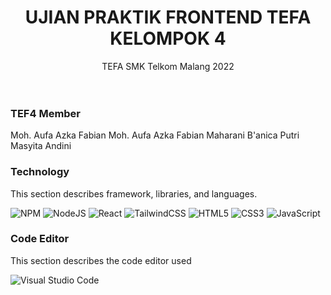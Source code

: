   <h1 align="center">UJIAN PRAKTIK FRONTEND TEFA KELOMPOK 4</h1>
<p align="center">
    TEFA SMK Telkom Malang 2022
    <br />
    <a href="https://github.com/Mahaharaniiibp/UJIANPRAKTIK2_TEFA_KELOMPOK4"></a>
    <br />
    <br />
  </p>
</div>

### TEF4 Member
Moh. Aufa Azka Fabian
Moh. Aufa Azka Fabian
Maharani B'anica Putri
Masyita Andini 

### Technology 
This section describes framework, libraries, and languages.

![NPM](https://img.shields.io/badge/NPM-%23CB3837.svg?style=for-the-badge&logo=npm&logoColor=white)
![NodeJS](https://img.shields.io/badge/node.js-6DA55F?style=for-the-badge&logo=node.js&logoColor=white)
![React](https://img.shields.io/badge/react-%2320232a.svg?style=for-the-badge&logo=react&logoColor=%2361DAFB)
![TailwindCSS](https://img.shields.io/badge/tailwindcss-%2338B2AC.svg?style=for-the-badge&logo=tailwind-css&logoColor=white)
![HTML5](https://img.shields.io/badge/html5-%23E34F26.svg?style=for-the-badge&logo=html5&logoColor=white)
![CSS3](https://img.shields.io/badge/css3-%231572B6.svg?style=for-the-badge&logo=css3&logoColor=white)
![JavaScript](https://img.shields.io/badge/javascript-%23323330.svg?style=for-the-badge&logo=javascript&logoColor=%23F7DF1E)

### Code Editor
This section describes the code editor used

![Visual Studio Code](https://img.shields.io/badge/Visual%20Studio%20Code-0078d7.svg?style=for-the-badge&logo=visual-studio-code&logoColor=white)

